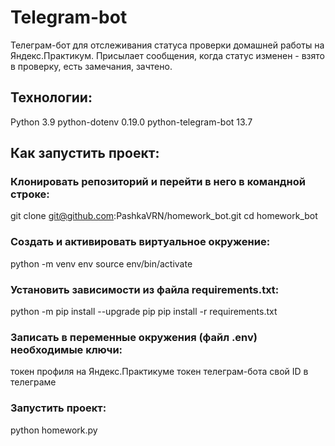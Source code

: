 # Telegram-bot

Телеграм-бот для отслеживания статуса проверки домашней работы на Яндекс.Практикум.
Присылает сообщения, когда статус изменен - взято в проверку, есть замечания, зачтено.

## Технологии:
Python 3.9
python-dotenv 0.19.0
python-telegram-bot 13.7

## Как запустить проект:

### Клонировать репозиторий и перейти в него в командной строке:

git clone git@github.com:PashkaVRN/homework_bot.git
cd homework_bot

### Cоздать и активировать виртуальное окружение:

python -m venv env
source env/bin/activate

### Установить зависимости из файла requirements.txt:

python -m pip install --upgrade pip
pip install -r requirements.txt

### Записать в переменные окружения (файл .env) необходимые ключи:

токен профиля на Яндекс.Практикуме
токен телеграм-бота
свой ID в телеграме

### Запустить проект:

python homework.py
